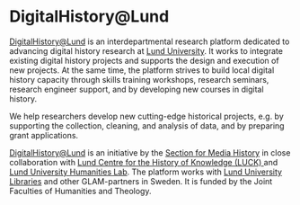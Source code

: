 # DigitalHistory@Lund

[DigitalHistory@Lund](https://projekt.ht.lu.se/digitalhistory) is an
interdepartmental research platform dedicated to  advancing digital history
research at [Lund University](https://lu.se). It works to integrate
existing digital history projects and supports the design and execution of new
projects. At the same time, the platform strives to build local digital
history capacity through skills training workshops, research seminars,
research engineer support, and by developing new courses in digital history.

We help researchers develop new cutting-edge historical projects, e.g. by
supporting the collection, cleaning, and analysis of data, and by preparing
grant applications.

[DigitalHistory@Lund](https://projekt.ht.lu.se/digitalhistory) is an
initiative by the [Section for Media History](https://kom.lu.se) in close
collaboration with [Lund Centre for the History of Knowledge (LUCK)
](https://www.newhistoryofknowledge.com) and
[Lund University Humanities Lab](https://www.humlab.lu.se).
The platform works with [Lund University Libraries](https://www.lub.lu.se/en/)
and other GLAM-partners in Sweden. It is funded by the Joint Faculties of
Humanities and Theology.
